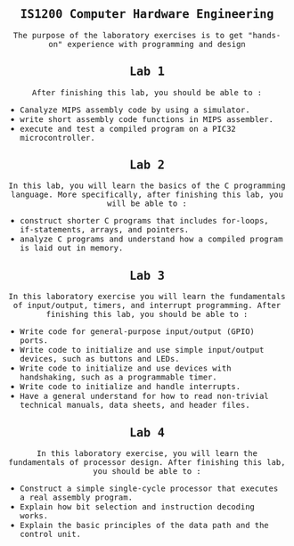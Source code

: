 <h2 style ="text-align:center"><samp>IS1200 Computer Hardware Engineering</samp></h2>
  
  <p style ="text-align:center"><samp>The purpose of the laboratory exercises is to get "hands-on" experience with programming and design</samp></p>
  
  
  <h2 style ="text-align:center"><samp>Lab 1</samp></h2>

  <p style ="text-align:center"><samp> After finishing this lab, you should be able to :</samp></p>
    <ul>
    <li><samp>Canalyze MIPS assembly code by using a simulator.</samp></li>
    <li><samp>write short assembly code functions in MIPS assembler.</samp></li>
    <li><samp>execute and test a compiled program on a PIC32 microcontroller.</samp></li>
   </ul>

   <h2 style ="text-align:center"><samp>Lab 2</samp></h2>
   <p style ="text-align:center"><samp>  In this lab, you will learn the basics of the C programming language. More specifically, after finishing this lab, you will be able to :</samp></p>
    <ul>
    <li><samp>construct shorter C programs that includes for-loops, if-statements, arrays, and pointers.</samp></li>
    <li><samp>analyze C programs and understand how a compiled program is laid out in memory.</samp></li>
   </ul>

   <h2 style ="text-align:center"><samp>Lab 3</samp></h2>
   <p style ="text-align:center"><samp>In this laboratory exercise you will learn the fundamentals of input/output, timers, and interrupt programming. After finishing this lab, you should be able to :</samp></p>
   <ul>
    <li><samp>Write code for general-purpose input/output (GPIO) ports.</samp></li>
    <li><samp>Write code to initialize and use simple input/output devices, such as buttons and LEDs.</samp></li>
    <li><samp>Write code to initialize and use devices with handshaking, such as a programmable timer.</samp></li>
    <li><samp>Write code to initialize and handle interrupts.</samp></li>
    <li><samp>Have a general understand for how to read non-trivial technical manuals, data sheets, and header files.</samp></li>
   </ul>

   <h2 style ="text-align:center"><samp>Lab 4</samp></h2>
   <p style ="text-align:center"><samp>In this laboratory exercise, you will learn the fundamentals of processor design. After finishing this lab, you should be able to :</samp></p>
   <ul>
    <li><samp>Construct a simple single-cycle processor that executes a real assembly program.</samp></li>
    <li><samp>Explain how bit selection and instruction decoding works.</samp></li>
    <li><samp>Explain the basic principles of the data path and the control unit.</samp></li>
   </ul>
